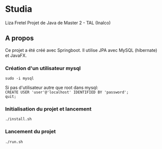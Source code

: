 # Studia
Liza Fretel
Projet de Java de Master 2 - TAL (Inalco)

## A propos
Ce projet a été créé avec Springboot.
Il utilise JPA avec MySQL (hibernate) et JavaFX.


### Création d'un utilisateur mysql
`sudo -i
mysql`


Si pas d'utilisateur autre que root dans mysql: </br>
`CREATE USER 'user'@'localhost' IDENTIFIED BY 'password';`</br>
`quit;`</br>


### Initialisation du projet et lancement
`./install.sh`

### Lancement du projet
`./run.sh`
